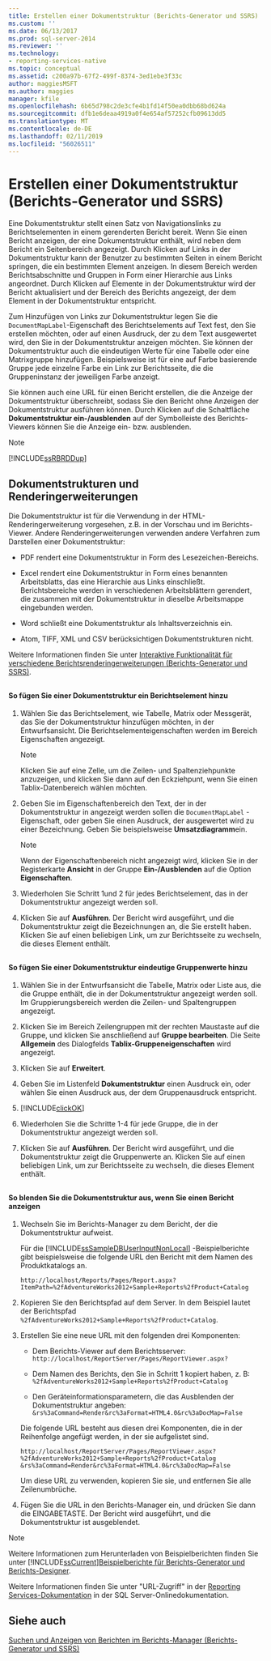 ```yaml
---
title: Erstellen einer Dokumentstruktur (Berichts-Generator und SSRS) | Microsoft-Dokumentation
ms.custom: ''
ms.date: 06/13/2017
ms.prod: sql-server-2014
ms.reviewer: ''
ms.technology:
- reporting-services-native
ms.topic: conceptual
ms.assetid: c200a97b-67f2-499f-8374-3ed1ebe3f33c
author: maggiesMSFT
ms.author: maggies
manager: kfile
ms.openlocfilehash: 6b65d798c2de3cfe4b1fd14f50ea0dbb68bd624a
ms.sourcegitcommit: dfb1e6deaa4919a0f4e654af57252cfb09613dd5
ms.translationtype: MT
ms.contentlocale: de-DE
ms.lasthandoff: 02/11/2019
ms.locfileid: "56026511"
---
```

# <a name="create-a-document-map-report-builder-and-ssrs"></a>Erstellen einer Dokumentstruktur (Berichts-Generator und SSRS)
  Eine Dokumentstruktur stellt einen Satz von Navigationslinks zu Berichtselementen in einem gerenderten Bericht bereit. Wenn Sie einen Bericht anzeigen, der eine Dokumentstruktur enthält, wird neben dem Bericht ein Seitenbereich angezeigt. Durch Klicken auf Links in der Dokumentstruktur kann der Benutzer zu bestimmten Seiten in einem Bericht springen, die ein bestimmten Element anzeigen. In diesem Bereich werden Berichtsabschnitte und Gruppen in Form einer Hierarchie aus Links angeordnet. Durch Klicken auf Elemente in der Dokumentstruktur wird der Bericht aktualisiert und der Bereich des Berichts angezeigt, der dem Element in der Dokumentstruktur entspricht.  
  
 Zum Hinzufügen von Links zur Dokumentstruktur legen Sie die `DocumentMapLabel`-Eigenschaft des Berichtselements auf Text fest, den Sie erstellen möchten, oder auf einen Ausdruck, der zu dem Text ausgewertet wird, den Sie in der Dokumentstruktur anzeigen möchten. Sie können der Dokumentstruktur auch die eindeutigen Werte für eine Tabelle oder eine Matrixgruppe hinzufügen. Beispielsweise ist für eine auf Farbe basierende Gruppe jede einzelne Farbe ein Link zur Berichtsseite, die die Gruppeninstanz der jeweiligen Farbe anzeigt.  
  
 Sie können auch eine URL für einen Bericht erstellen, die die Anzeige der Dokumentstruktur überschreibt, sodass Sie den Bericht ohne Anzeigen der Dokumentstruktur ausführen können. Durch Klicken auf die Schaltfläche **Dokumentstruktur ein-/ausblenden** auf der Symbolleiste des Berichts-Viewers können Sie die Anzeige ein- bzw. ausblenden.  
  
> [!NOTE]  
>  [!INCLUDE[ssRBRDDup](../../includes/ssrbrddup-md.md)]  
  
##  <a name="DocMapRenderExtensions"></a> Dokumentstrukturen und Renderingerweiterungen  
 Die Dokumentstruktur ist für die Verwendung in der HTML-Renderingerweiterung vorgesehen, z.B. in der Vorschau und im Berichts-Viewer. Andere Renderingerweiterungen verwenden andere Verfahren zum Darstellen einer Dokumentstruktur:  
  
-   PDF rendert eine Dokumentstruktur in Form des Lesezeichen-Bereichs.  
  
-   Excel rendert eine Dokumentstruktur in Form eines benannten Arbeitsblatts, das eine Hierarchie aus Links einschließt. Berichtsbereiche werden in verschiedenen Arbeitsblättern gerendert, die zusammen mit der Dokumentstruktur in dieselbe Arbeitsmappe eingebunden werden.  
  
-   Word schließt eine Dokumentstruktur als Inhaltsverzeichnis ein.  
  
-   Atom, TIFF, XML und CSV berücksichtigen Dokumentstrukturen nicht.  
  
 Weitere Informationen finden Sie unter [Interaktive Funktionalität für verschiedene Berichtsrenderingerweiterungen (Berichts-Generator und SSRS)](../report-builder/interactive-functionality-different-report-rendering-extensions.md).  
  
##  <a name="AddRptItemToMap"></a>   
#### <a name="to-add-a-report-item-to-a-document-map"></a>So fügen Sie einer Dokumentstruktur ein Berichtselement hinzu  
  
1.  Wählen Sie das Berichtselement, wie Tabelle, Matrix oder Messgerät, das Sie der Dokumentstruktur hinzufügen möchten, in der Entwurfsansicht. Die Berichtselementeigenschaften werden im Bereich Eigenschaften angezeigt.  
  
    > [!NOTE]  
    >  Klicken Sie auf eine Zelle, um die Zeilen- und Spaltenziehpunkte anzuzeigen, und klicken Sie dann auf den Eckziehpunt, wenn Sie einen Tablix-Datenbereich wählen möchten.  
  
2.  Geben Sie im Eigenschaftenbereich den Text, der in der Dokumentstruktur in angezeigt werden sollen die `DocumentMapLabel` -Eigenschaft, oder geben Sie einen Ausdruck, der ausgewertet wird zu einer Bezeichnung. Geben Sie beispielsweise **Umsatzdiagramm**ein.  
  
    > [!NOTE]  
    >  Wenn der Eigenschaftenbereich nicht angezeigt wird, klicken Sie in der Registerkarte **Ansicht** in der Gruppe **Ein-/Ausblenden** auf die Option **Eigenschaften**.  
  
3.  Wiederholen Sie Schritt 1und 2 für jedes Berichtselement, das in der Dokumentstruktur angezeigt werden soll.  
  
4.  Klicken Sie auf **Ausführen**. Der Bericht wird ausgeführt, und die Dokumentstruktur zeigt die Bezeichnungen an, die Sie erstellt haben. Klicken Sie auf einen beliebigen Link, um zur Berichtsseite zu wechseln, die dieses Element enthält.  
  
 
  
##  <a name="AddUniqueValuesToMap"></a>   
#### <a name="to-add-unique-group-values-to-a-document-map"></a>So fügen Sie einer Dokumentstruktur eindeutige Gruppenwerte hinzu  
  
1.  Wählen Sie in der Entwurfsansicht die Tabelle, Matrix oder Liste aus, die die Gruppe enthält, die in der Dokumentstruktur angezeigt werden soll. Im Gruppierungsbereich werden die Zeilen- und Spaltengruppen angezeigt.  
  
2.  Klicken Sie im Bereich Zeilengruppen mit der rechten Maustaste auf die Gruppe, und klicken Sie anschließend auf **Gruppe bearbeiten**. Die Seite **Allgemein** des Dialogfelds **Tablix-Gruppeneigenschaften** wird angezeigt.  
  
3.  Klicken Sie auf **Erweitert**.  
  
4.  Geben Sie im Listenfeld **Dokumentstruktur** einen Ausdruck ein, oder wählen Sie einen Ausdruck aus, der dem Gruppenausdruck entspricht.  
  
5.  [!INCLUDE[clickOK](../../includes/clickok-md.md)]  
  
6.  Wiederholen Sie die Schritte 1-4 für jede Gruppe, die in der Dokumentstruktur angezeigt werden soll.  
  
7.  Klicken Sie auf **Ausführen**. Der Bericht wird ausgeführt, und die Dokumentstruktur zeigt die Gruppenwerte an. Klicken Sie auf einen beliebigen Link, um zur Berichtsseite zu wechseln, die dieses Element enthält.  
  
 
  
##  <a name="HideMapWhenViewRpt"></a>   
#### <a name="to-hide-the-document-map-when-you-view-a-report"></a>So blenden Sie die Dokumentstruktur aus, wenn Sie einen Bericht anzeigen  
  
1.  Wechseln Sie im Berichts-Manager zu dem Bericht, der die Dokumentstruktur aufweist.  
  
     Für die [!INCLUDE[ssSampleDBUserInputNonLocal](../../includes/sssampledbuserinputnonlocal-md.md)] -Beispielberichte gibt beispielsweise die folgende URL den Bericht mit dem Namen des Produktkatalogs an.  
  
    ```  
    http://localhost/Reports/Pages/Report.aspx?ItemPath=%2fAdventureWorks2012+Sample+Reports%2fProduct+Catalog  
    ```  
  
2.  Kopieren Sie den Berichtspfad auf dem Server. In dem Beispiel lautet der Berichtspfad `%2fAdventureWorks2012+Sample+Reports%2fProduct+Catalog`.  
  
3.  Erstellen Sie eine neue URL mit den folgenden drei Komponenten:  
  
    -   Dem Berichts-Viewer auf dem Berichtsserver: `http://localhost/ReportServer/Pages/ReportViewer.aspx?`  
  
    -   Dem Namen des Berichts, den Sie in Schritt 1 kopiert haben, z. B: `%2fAdventureWorks2012+Sample+Reports%2fProduct+Catalog`  
  
    -   Den Geräteinformationsparametern, die das Ausblenden der Dokumentstruktur angeben: `&rs%3aCommand=Render&rc%3aFormat=HTML4.0&rc%3aDocMap=False`  
  
     Die folgende URL besteht aus diesen drei Komponenten, die in der Reihenfolge angefügt werden, in der sie aufgelistet sind.  
  
    ```  
    http://localhost/ReportServer/Pages/ReportViewer.aspx?  
    %2fAdventureWorks2012+Sample+Reports%2fProduct+Catalog  
    &rs%3aCommand=Render&rc%3aFormat=HTML4.0&rc%3aDocMap=False  
    ```  
  
     Um diese URL zu verwenden, kopieren Sie sie, und entfernen Sie alle Zeilenumbrüche.  
  
4.  Fügen Sie die URL in den Berichts-Manager ein, und drücken Sie dann die EINGABETASTE. Der Bericht wird ausgeführt, und die Dokumentstruktur ist ausgeblendet.  
  
> [!NOTE]  
>  Weitere Informationen zum Herunterladen von Beispielberichten finden Sie unter [!INCLUDE[ssCurrent](../../includes/sscurrent-md.md)][Beispielberichte für Berichts-Generator und Berichts-Designer](https://go.microsoft.com/fwlink/?LinkId=198283).  
>   
>  Weitere Informationen finden Sie unter "URL-Zugriff" in der [Reporting Services-Dokumentation](https://go.microsoft.com/fwlink/?linkid=121312) in der SQL Server-Onlinedokumentation.  
  
 
  
## <a name="see-also"></a>Siehe auch  
 [Suchen und Anzeigen von Berichten im Berichts-Manager &#40;Berichts-Generator und SSRS&#41;](../report-builder/finding-and-viewing-reports-in-the-web-portal-report-builder-and-ssrs.md)  
  
  
